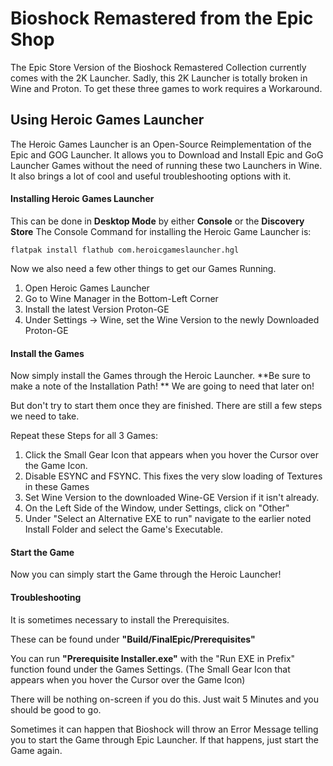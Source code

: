 # Bioshock Remastered from the Epic Shop

The Epic Store Version of the Bioshock Remastered Collection currently comes with the 2K Launcher.
Sadly, this 2K Launcher is totally broken in Wine and Proton.
To get these three games to work requires a Workaround.

## Using Heroic Games Launcher

The Heroic Games Launcher is an Open-Source Reimplementation of the Epic and GOG Launcher. 
It allows you to Download and Install Epic and GoG Launcher Games without the need of running these two Launchers in Wine.
It also brings a lot of cool and useful troubleshooting options with it.

#### Installing Heroic Games Launcher

This can be done in **Desktop Mode** by either **Console** or the **Discovery Store**
The Console Command for installing the Heroic Game Launcher is:

`flatpak install flathub com.heroicgameslauncher.hgl`

Now we also need a few other things  to get our Games Running.

1. Open Heroic Games Launcher
2. Go to Wine Manager in the Bottom-Left Corner
3. Install the latest Version Proton-GE
4. Under Settings → Wine, set the Wine Version to the newly Downloaded Proton-GE

#### Install the Games

Now simply install the Games through the Heroic Launcher.
**Be sure to make a note of the Installation Path! **
We are going to need that later on!

But don't try to start them once they are finished. There are still a few steps we need to take.

Repeat these Steps for all 3 Games:

1. Click the Small Gear Icon that appears when you hover the Cursor over the Game Icon.
2. Disable ESYNC and FSYNC. This fixes the very slow loading of Textures in these Games
3. Set Wine Version to the downloaded Wine-GE Version if it isn't already.
4. On the Left Side of the Window, under Settings, click on "Other"
5. Under "Select an Alternative EXE to run" navigate to the earlier noted Install Folder and select the Game's Executable.

#### Start the Game

Now you can simply start the Game through the Heroic Launcher!

#### Troubleshooting

It is sometimes necessary to install the Prerequisites.

These can be found under **"Build/FinalEpic/Prerequisites"**

You can run **"Prerequisite Installer.exe"** with the "Run EXE in Prefix" function found under the Games Settings. (The Small Gear Icon that appears when you hover the Cursor over the Game Icon)

There will be nothing on-screen if you do this. Just wait 5 Minutes and you should be good to go.

Sometimes it can happen that Bioshock will throw an Error Message telling you to start the Game through Epic Launcher. 
If that happens, just start the Game again.
